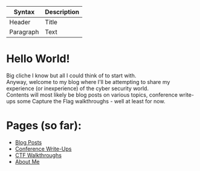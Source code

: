 | Syntax | Description |
| ----------- | ----------- |
| Header | Title |
| Paragraph | Text | 

# Hello World!
Big cliche I know but all I could think of to start with.  
Anyway, welcome to my blog where I'll be attempting to share my experience (or inexperience) of the cyber security world.  
Contents will most likely be blog posts on various topics, conference write-ups some Capture the Flag walkthroughs - well at least for now.

# Pages (so far):
- [Blog Posts](blog-posts.md)
- [Conference Write-Ups](conference-write-ups.md)
- [CTF Walkthroughs](ctf-walkthroughs.md)
- [About Me](about-me.md)
